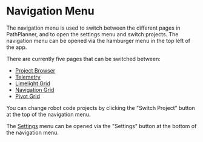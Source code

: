 # Navigation Menu

The navigation menu is used to switch between the different pages in PathPlanner, and to open the settings menu and
switch projects. The navigation menu can be opened via the hamburger menu in the top left of the app.

There are currently five pages that can be switched between:

* [Project Browser](gui-Project-Browser.md)
* [Telemetry](gui-Telemetry.md)
* [Limelight Grid](gui-Limelight-Grid-Editor.md)
* [Navigation Grid](gui-Navigation-Grid-Editor.md)
* [Pivot Grid](gui-Pivot-Grid-Editor.md)

You can change robot code projects by clicking the "Switch Project" button at the top of the navigation menu.

The [Settings](gui-Settings.md) menu can be opened via the "Settings" button at the bottom of the navigation menu.
